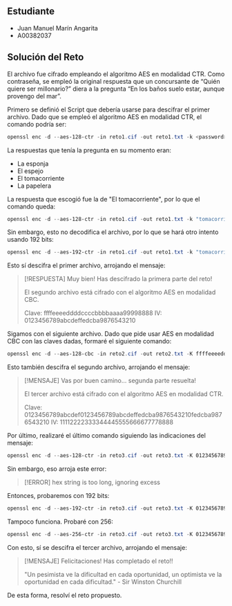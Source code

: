 ## Estudiante
- Juan Manuel Marín Angarita
- A00382037

## Solución del Reto
El archivo fue cifrado empleando el algoritmo AES en modalidad CTR. Como contraseña, se empleó la original respuesta que un concursante de “Quién quiere ser millonario?” diera a la pregunta “En los baños suelo estar, aunque provengo del mar”.

Primero se definió el Script que debería usarse para descifrar el primer archivo. Dado que se empleó el algoritmo AES en modalidad CTR, el comando podría ser:

```powershell
openssl enc -d --aes-128-ctr -in reto1.cif -out reto1.txt -k <password> -pbkdf2
```

La respuestas que tenía la pregunta en su momento eran:
- La esponja
- El espejo
- El tomacorriente
- La papelera

La respuesta que escogió fue la de "El tomacorriente", por lo que el comando queda:

```powershell
openssl enc -d --aes-128-ctr -in reto1.cif -out reto1.txt -k "tomacorriente" -pbkdf2
```

Sin embargo, esto no decodifica el archivo, por lo que se hará otro intento usando 192 bits:

```powershell
openssl enc -d --aes-192-ctr -in reto1.cif -out reto1.txt -k "tomacorriente" -pbkdf2
```

Esto sí descifra el primer archivo, arrojando el mensaje:

> [!RESPUESTA]
> Muy bien! Has descifrado la primera parte del reto!
> 
> El segundo archivo está cifrado con el algoritmo AES en modalidad CBC.
> 
> Clave: ffffeeeeddddccccbbbbaaaa99998888
> IV: 0123456789abcdeffedcba9876543210

Sigamos con el siguiente archivo. Dado que pide usar AES en modalidad CBC con las claves dadas, formaré el siguiente comando:

```powershell
openssl enc -d --aes-128-cbc -in reto2.cif -out reto2.txt -K ffffeeeeddddccccbbbbaaaa99998888 -iv 0123456789abcdeffedcba9876543210
```

Esto también descifra el segundo archivo, arrojando el mensaje:

> [!MENSAJE]
> Vas por buen camino... segunda parte resuelta!
> 
> El tercer archivo está cifrado con el algoritmo AES en modalidad CTR.
> 
> Clave: 0123456789abcdef0123456789abcdeffedcba9876543210fedcba9876543210
> IV: 11112222333344445555666677778888

Por último, realizaré el último comando siguiendo las indicaciones del mensaje:

```powershell
openssl enc -d --aes-128-ctr -in reto3.cif -out reto3.txt -K 0123456789abcdef0123456789abcdeffedcba9876543210fedcba9876543210 -iv 11112222333344445555666677778888
```

Sin embargo, eso arroja este error:

> [!ERROR]
> hex string is too long, ignoring excess

Entonces, probaremos con 192 bits:

```powershell
openssl enc -d --aes-192-ctr -in reto3.cif -out reto3.txt -K 0123456789abcdef0123456789abcdeffedcba9876543210fedcba9876543210 -iv 11112222333344445555666677778888
```

Tampoco funciona. Probaré con 256:

```powershell
openssl enc -d --aes-256-ctr -in reto3.cif -out reto3.txt -K 0123456789abcdef0123456789abcdeffedcba9876543210fedcba9876543210 -iv 11112222333344445555666677778888
```

Con esto, sí se descifra el tercer archivo, arrojando el mensaje:

> [!MENSAJE]
> Felicitaciones! Has completado el reto!!
> 
> "Un pesimista ve la dificultad en cada oportunidad,
>  un optimista ve la oportunidad en cada dificultad."
>          - Sir Winston Churchill

De esta forma, resolví el reto propuesto.
